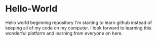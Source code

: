 # Hello-World
Hello world beginning repository
I'm starting to learn github instead of keeping all of my code on my computer. I look forward to learning this wonderful platform and learning from everyone on here. 
